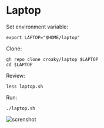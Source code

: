 # Laptop

Set environment variable:

```
export LAPTOP="$HOME/laptop"
```

Clone:

```
gh repo clone croaky/laptop $LAPTOP
cd $LAPTOP
```

Review:

```
less laptop.sh
```

Run:

```
./laptop.sh
```

![screnshot](https://user-images.githubusercontent.com/198/116730509-6edf0000-a99d-11eb-974e-0b0680d3cd4b.png)
